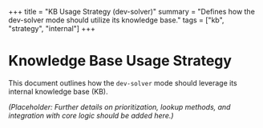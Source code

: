 +++
title = "KB Usage Strategy (dev-solver)"
summary = "Defines how the dev-solver mode should utilize its knowledge base."
tags = ["kb", "strategy", "internal"]
+++

# Knowledge Base Usage Strategy

This document outlines how the `dev-solver` mode should leverage its internal knowledge base (KB).

*(Placeholder: Further details on prioritization, lookup methods, and integration with core logic should be added here.)*